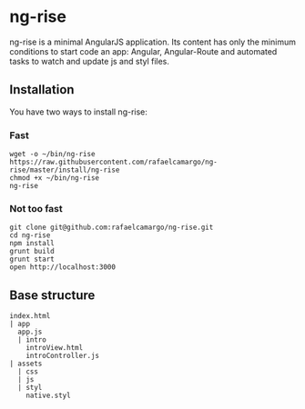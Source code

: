 # ng-rise
ng-rise is a minimal AngularJS application. Its content has only the minimum conditions to start code an app: Angular, Angular-Route and automated tasks to watch and update js and styl files.


## Installation

You have two ways to install ng-rise:

### Fast

```
wget -o ~/bin/ng-rise https://raw.githubusercontent.com/rafaelcamargo/ng-rise/master/install/ng-rise
chmod +x ~/bin/ng-rise
ng-rise
```

### Not too fast

```
git clone git@github.com:rafaelcamargo/ng-rise.git
cd ng-rise
npm install
grunt build
grunt start
open http://localhost:3000
```


## Base structure

```
index.html
| app
  app.js
  | intro
    introView.html
    introController.js
| assets
  | css
  | js
  | styl
    native.styl
```
